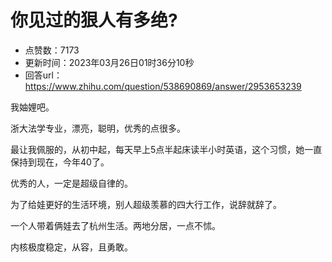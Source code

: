 # 你见过的狠人有多绝?
- 点赞数：7173
- 更新时间：2023年03月26日01时36分10秒
- 回答url：https://www.zhihu.com/question/538690869/answer/2953653239
<body>
 <p data-pid="3L4yZvZp">我妯娌吧。</p>
 <p data-pid="IVYtzL1n">浙大法学专业，漂亮，聪明，优秀的点很多。</p>
 <p data-pid="dWUKCOQy">最让我佩服的，从初中起，每天早上5点半起床读半小时英语，这个习惯，她一直保持到现在，今年40了。</p>
 <p data-pid="ajx08g7E">优秀的人，一定是超级自律的。</p>
 <p data-pid="A_04tH8m">为了给娃更好的生活环境，别人超级羡慕的四大行工作，说辞就辞了。</p>
 <p data-pid="k7HnsMC8">一个人带着俩娃去了杭州生活。两地分居，一点不怵。</p>
 <p data-pid="QxVnOx1X">内核极度稳定，从容，且勇敢。</p>
 <p></p>
 <p></p>
</body>